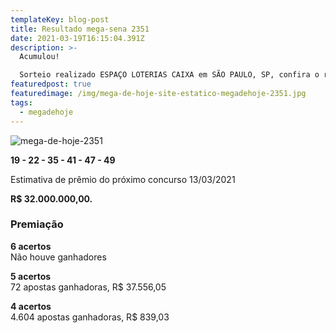 ```yaml
---
templateKey: blog-post
title: Resultado mega-sena 2351
date: 2021-03-19T16:15:04.391Z
description: >-
  Acumulou! 

  Sorteio realizado ESPAÇO LOTERIAS CAIXA em SÃO PAULO, SP, confira o resultado agora mesmo, os números que saíram foram:
featuredpost: true
featuredimage: /img/mega-de-hoje-site-estatico-megadehoje-2351.jpg
tags:
  - megadehoje
---
```

![mega-de-hoje-2351](/img/mega-de-hoje-site-estatico-megadehoje-2351.jpg "mega-de-hoje-2351-26300217000100")

**19 - 22 - 35 - 41 - 47 - 49**

Estimativa de prêmio do próximo concurso 13/03/2021

**R$ 32.000.000,00.**

### Premiação

**6 acertos**\
Não houve ganhadores

**5 acertos**\
72 apostas ganhadoras, R$ 37.556,05

**4 acertos**\
4.604 apostas ganhadoras, R$ 839,03